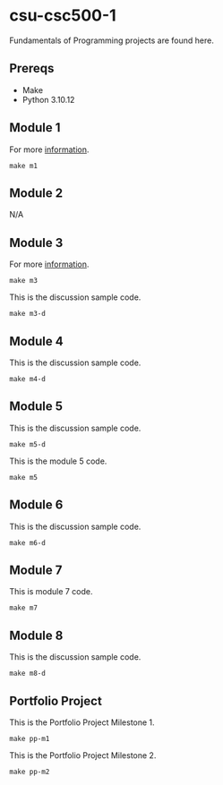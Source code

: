 # csu-csc500-1

Fundamentals of Programming projects are found here.

## Prereqs

- Make
- Python 3.10.12

## Module 1

For more [information](./module-1/README.md).

`make m1`

## Module 2

N/A

## Module 3

For more [information](./module-3/README.md).

`make m3`

This is the discussion sample code.

`make m3-d`

## Module 4

This is the discussion sample code.

`make m4-d`

## Module 5

This is the discussion sample code.

`make m5-d`

This is the module 5 code.

`make m5`

## Module 6

This is the discussion sample code.

`make m6-d`

## Module 7

This is module 7 code.

`make m7`

## Module 8

This is the discussion sample code.

`make m8-d`

## Portfolio Project

This is the Portfolio Project Milestone 1.

`make pp-m1`

This is the Portfolio Project Milestone 2.

`make pp-m2`
